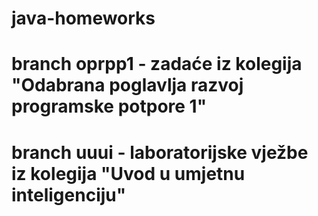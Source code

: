 # java-homeworks
# branch oprpp1 - zadaće iz kolegija "Odabrana poglavlja razvoj programske potpore 1"
# branch uuui - laboratorijske vježbe iz kolegija "Uvod u umjetnu inteligenciju"
